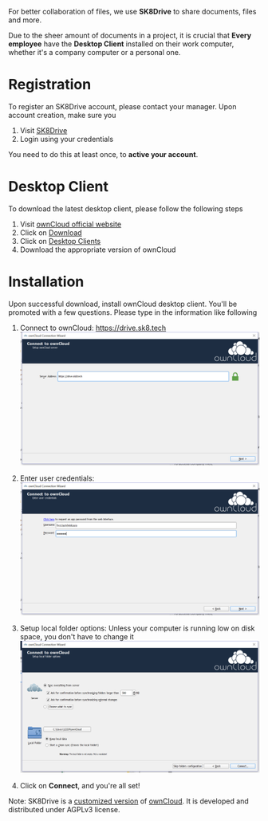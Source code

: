 For better collaboration of files, we use **SK8Drive** to share documents, files and more. 

Due to the sheer amount of documents in a project, it is crucial that **Every employee** have the **Desktop Client** installed on their work computer, whether it's a company computer or a personal one.

# Registration

To register an SK8Drive account, please contact your manager. Upon account creation, make sure you

1. Visit [SK8Drive](https://drive.sk8.tech)
1. Login using your credentials

You need to do this at least once, to **active your account**.

# Desktop Client

To download the latest desktop client, please follow the following steps

1. Visit [ownCloud official website](https://owncloud.org/install/)
1. Click on [Download](https://owncloud.org/install/)
1. Click on [Desktop Clients](https://owncloud.org/install/#install-clients)
1. Download the appropriate version of ownCloud

# Installation

Upon successful download, install ownCloud desktop client. You'll be promoted with a few questions. Please type in the information like following

1. Connect to ownCloud: 
https://drive.sk8.tech
![](/assets/sk8drive1.png)

1. Enter user credentials:
![](/assets/sk8drive2.png)

1. Setup local folder options:
Unless your computer is running low on disk space, you don't have to change it
![](/assets/sk8drive3.png)

1. Click on **Connect**, and you're all set!

Note: SK8Drive is a [customized version](https://github.com/SK8-PTY-LTD/SK8Tech_ownCloud) of [ownCloud](https://ownCloud.org). It is developed and distributed under AGPLv3 license.

